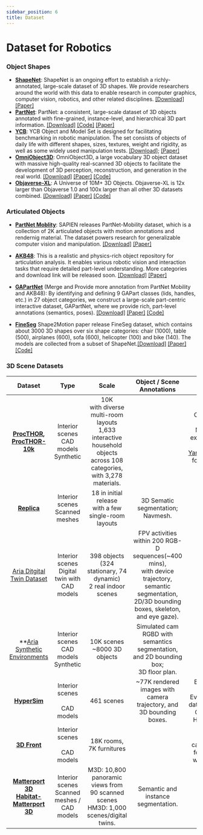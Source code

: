 ```yaml
---
sidebar_position: 6
title: Dataset
---
```


# Dataset for Robotics

### Object Shapes

- [**ShapeNet**](https://shapenet.org/): ShapeNet is an ongoing effort to establish a richly-annotated, large-scale
  dataset of 3D shapes. We provide researchers around the world with this data to enable research in computer graphics,
  computer vision, robotics, and other related
  disciplines. [[Download]](https://shapenet.org/login/) [[Paper]](https://arxiv.org/abs/1512.03012)
- [**PartNet**](https://partnet.cs.stanford.edu/): PartNet: a consistent, large-scale dataset of 3D objects annotated
  with fine-grained, instance-level, and hierarchical 3D part
  information. [[Download]](https://www.shapenet.org/login/) [[Code]](https://github.com/daerduoCarey/partnet_dataset) [[Paper]](https://arxiv.org/abs/1812.02713)
- [**YCB**](https://www.ycbbenchmarks.com/): YCB Object and Model Set is designed for facilitating benchmarking in
  robotic manipulation. The set consists of objects of daily life with different shapes, sizes, textures, weight and
  rigidity, as well as some widely used manipulation
  tests. [[Download]](http://ycb-benchmarks.s3-website-us-east-1.amazonaws.com/); [[Paper]](https://journals.sagepub.com/doi/full/10.1177/0278364917700714)
- [**OmniObject3D**](https://omniobject3d.github.io/): OmniObject3D, a large vocabulary 3D object dataset with massive
  high-quality real-scanned 3D objects to facilitate the development of 3D perception, reconstruction, and generation in
  the real
  world. [[Download]](https://opendatalab.com/OpenXDLab/OmniObject3D-New/tree/main) [[Paper]](https://arxiv.org/abs/2301.07525) [[Code]](https://github.com/omniobject3d/OmniObject3D/tree/main)
- [**Objaverse-XL**](https://objaverse.allenai.org/): A Universe of 10M+ 3D Objects. Objaverse-XL is 12x larger than
  Objaverse 1.0 and 100x larger than all other 3D datasets
  combined. [[Download]](https://docs.google.com/forms/d/e/1FAIpQLScNOWKTHk3a7CGiegNjROFNfOcpzr5gt6G0FMEMQ8qXRTbs0Q/viewform) [[Paper]](https://arxiv.org/abs/2307.05663) [[Code]](https://github.com/allenai/objaverse-xl)

### Articulated Objects

- [**PartNet Moblity**](https://sapien.ucsd.edu/browse): SAPIEN releases PartNet-Mobility dataset, which is a collection
  of 2K articulated objects with motion annotations and rendernig material. The dataset powers research for
  generalizable computer vision and
  manipulation. [[Download]](https://sapien.ucsd.edu/downloads) [[Paper]](https://arxiv.org/abs/2003.08515)

- [**AKB48**](https://liuliu66.github.io/articulationobjects/index.html): This is a realistic and physics-rich object
  repository for articulation analysis. It enables various robotic vision and interaction tasks that require detailed
  part-level understanding. More categories and download link will be released
  soon. [[Download]](https://liuliu66.github.io/articulationobjects/download.html) [[Paper]](https://arxiv.org/abs/2202.08432)

- [**GAPartNet**](https://pku-epic.github.io/GAPartNet/) (Merge and Provide more annotation from PartNet Mobility and
  AKB48): By identifying and defining 9 GAPart classes (lids, handles, etc.) in 27 object categories, we construct a
  large-scale part-centric interactive dataset, GAPartNet, where we provide rich, part-level annotations (semantics,
  poses). [[Download]](https://forms.gle/3qzv8z5vP2BT5ARN7) [[Paper]](https://arxiv.org/abs/2211.05272) [[Code]](https://github.com/PKU-EPIC/GAPartNet)

- [**FineSeg**](http://kevinkaixu.net/projects/shape2motion.html) Shape2Motion paper release FineSeg dataset, which
  contains about 3000 3D shapes over six shape categories: chair (1000), table (500), airplanes (600), sofa (600),
  helicopter (100) and bike (140). The models are collected from a subset of
  ShapeNet.[[Download]](https://drive.google.com/file/d/1ZtWgMqYSNl1MSXKaTnMdN6xHXme9AjXb/view?usp=sharing) [[Paper]](https://arxiv.org/abs/1903.00709) [[Code]](https://github.com/wangxiaogang866/Shape2Motion)

### 3D Scene Datasets

|                                                              Dataset                                                               |                       Type                        |                                                             Scale                                                              |                                                             Object / Scene<br />Annotations                                                              |                                                                                        Note                                                                                        |
|:----------------------------------------------------------------------------------------------------------------------------------:|:-------------------------------------------------:|:------------------------------------------------------------------------------------------------------------------------------:|:--------------------------------------------------------------------------------------------------------------------------------------------------------:|:----------------------------------------------------------------------------------------------------------------------------------------------------------------------------------:|
|            **[ProcTHOR](https://github.com/allenai/procthor), [ProcTHOR-10k](https://github.com/allenai/procthor-10k)**            |  Interior scenes<br />CAD models<br />Synthetic   | 10K<br />with diverse multi-room layouts<br />1,633 interactive household objects across 108 categories, with 3,278 materials. |                                                                                                                                                          |          Compatible with AI2-THOR.<br />Meshes can be extracted via Unity with [YandanYang/ai2thor](https://github.com/YandanYang/ai2thor) for usage in other simulators.          |
|                                 **[Replica](https://github.com/facebookresearch/Replica-Dataset)**                                 |        Interior scenes<br />Scanned meshes        |                                   18 in initial release<br />with a few single-room layouts                                    |                                                          3D Sematic segmentation;<br />Navmesh.                                                          |                                                                                                                                                                                    |
|                              [Aria Ditgital Twin Dataset](https://www.projectaria.com/datasets/adt/)                               | Interior scenes<br />Digital twin with CAD models |                               398 objects (324 stationary, 74 dynamic)<br />2 real indoor scenes                               | FPV activities within 200 RGB-D sequences(~400 mins),<br />with device trajectory, semantic segmentation, 2D/3D bounding boxes, skeleton, and eye gaze). |                                                                                                                                                                                    |
|                            **[Aria Synthetic Environments](https://www.projectaria.com/datasets/ase/**)                            |  Interior scenes<br />CAD models<br />Synthetic   |                                                10K scenes<br />~8000 3D objects                                                |                                 Simulated cam RGBD with semantics segmentation, and 2D bounding box;<br />3D floor plan.                                 |                                                                                                                                                                                    |
|                                        **[HyperSim](https://github.com/apple/ml-hypersim)**                                        |       Interior scenes<br /><br />CAD models       |                                                           461 scenes                                                           |                                         ~77K rendered images with<br />camera trajectory, and 3D bounding boxes.                                         | Built upon some bundles of Evermotion interior data, available [here](https://www.turbosquid.com/Search/3D-Models?include_artist=evermotion).<br />Comes with the Hypersim Toolkit |
|                       **[3D Front](https://tianchi.aliyun.com/specials/promotion/alibaba-3d-scene-dataset)**                       |       Interior scenes<br /><br />CAD models       |                                                    18K rooms, 7K furnitures                                                    |                                                                                                                                                          |                                                  Comes with a rendering tool called "Trescope" for 2D rendering with annotations.                                                  |
| **[Matterport 3D](https://niessner.github.io/Matterport/)**<br />**[Habitat-Matterport 3D](https://aihabitat.org/datasets/hm3d/)** | Interior scenes<br />Scanned meshes / CAD models  |                   M3D: 10,800 panoramic views from 90 scanned scenes<br />HM3D: 1,000 scenes/digital twins.                    |                                                           Semantic and instance segmentation.                                                            |                                                                                                                                                                                    |
